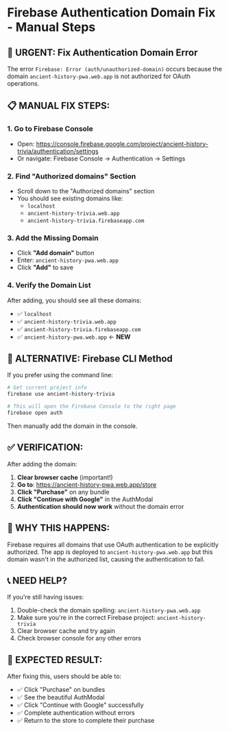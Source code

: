 # Firebase Authentication Domain Fix - Manual Steps

## 🚨 URGENT: Fix Authentication Domain Error

The error `Firebase: Error (auth/unauthorized-domain)` occurs because the domain `ancient-history-pwa.web.app` is not authorized for OAuth operations.

## 📋 **MANUAL FIX STEPS:**

### 1. Go to Firebase Console
- Open: https://console.firebase.google.com/project/ancient-history-trivia/authentication/settings
- Or navigate: Firebase Console → Authentication → Settings

### 2. Find "Authorized domains" Section
- Scroll down to the "Authorized domains" section
- You should see existing domains like:
  - `localhost`
  - `ancient-history-trivia.web.app`
  - `ancient-history-trivia.firebaseapp.com`

### 3. Add the Missing Domain
- Click **"Add domain"** button
- Enter: `ancient-history-pwa.web.app`
- Click **"Add"** to save

### 4. Verify the Domain List
After adding, you should see all these domains:
- ✅ `localhost`
- ✅ `ancient-history-trivia.web.app`
- ✅ `ancient-history-trivia.firebaseapp.com`
- ✅ `ancient-history-pwa.web.app` ← **NEW**

## 🔧 **ALTERNATIVE: Firebase CLI Method**

If you prefer using the command line:

```bash
# Get current project info
firebase use ancient-history-trivia

# This will open the Firebase Console to the right page
firebase open auth
```

Then manually add the domain in the console.

## ✅ **VERIFICATION:**

After adding the domain:

1. **Clear browser cache** (important!)
2. **Go to**: https://ancient-history-pwa.web.app/store
3. **Click "Purchase"** on any bundle
4. **Click "Continue with Google"** in the AuthModal
5. **Authentication should now work** without the domain error

## 🚀 **WHY THIS HAPPENS:**

Firebase requires all domains that use OAuth authentication to be explicitly authorized. The app is deployed to `ancient-history-pwa.web.app` but this domain wasn't in the authorized list, causing the authentication to fail.

## 📞 **NEED HELP?**

If you're still having issues:
1. Double-check the domain spelling: `ancient-history-pwa.web.app`
2. Make sure you're in the correct Firebase project: `ancient-history-trivia`
3. Clear browser cache and try again
4. Check browser console for any other errors

## 🎯 **EXPECTED RESULT:**

After fixing this, users should be able to:
- ✅ Click "Purchase" on bundles
- ✅ See the beautiful AuthModal
- ✅ Click "Continue with Google" successfully
- ✅ Complete authentication without errors
- ✅ Return to the store to complete their purchase

